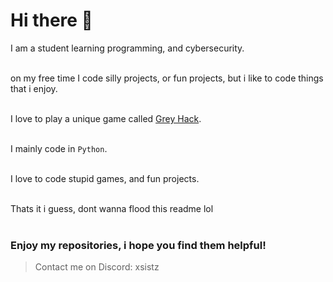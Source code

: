 # Hi there 👋
I am a student learning programming, and cybersecurity.
<br/><br/>

on my free time I code silly projects, or fun projects, but i like to code things that i enjoy.
<br/><br/>

I love to play a unique game called [Grey Hack](https://store.steampowered.com/app/605230/Grey_Hack/).
<br/><br/>

I mainly code in `Python`.
<br/><br/>

I love to code stupid games, and fun projects.
<br/><br/>

Thats it i guess, dont wanna flood this readme lol
<br/><br/>

### Enjoy my repositories, i hope you find them helpful!
> Contact me on Discord: xsistz
